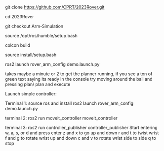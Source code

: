 git clone https://github.com/CPRT/2023Rover.git

cd 2023Rover

git checkout Arm-Simulation

source /opt/ros/humble/setup.bash

colcon build

source install/setup.bash 

ros2 launch rover_arm_config demo.launch.py

takes maybe a minute or 2 to get the planner running, if you see a ton of green text saying its ready in the console try moving around the ball and pressing plan/ plan and execute



Launch simple controller:

Terminal 1:
source ros and install
ros2 launch rover_arm_config demo.launch.py

terminal 2:
ros2 run moveit_controller moveit_controller

terminal 3:
ros2 run controller_publisher controller_publisher
Start entering w, a, s, or d and press enter
z and x to go up and down
r and t to twist wrist
f and g to rotate wrist up and down
c and v to rotate wrist side to side
q to stop
